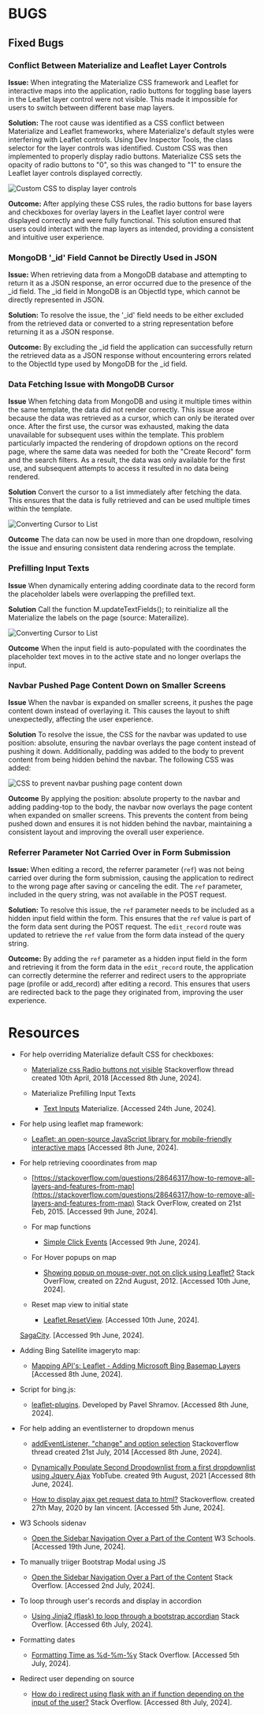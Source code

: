 # BUGS
## Fixed Bugs

### Conflict Between Materialize and Leaflet Layer Controls

**Issue:** When integrating the Materialize CSS framework and Leaflet for interactive maps into the application, radio buttons for toggling base layers in the Leaflet layer control were not visible. This made it impossible for users to switch between different base map layers.

**Solution:** The root cause was identified as a CSS conflict between Materialize and Leaflet frameworks, where Materialize's default styles were interfering with Leaflet controls. Using Dev Inspector Tools, the class selector for the layer controls was identified. Custom CSS was then implemented to properly display radio buttons. Materialize CSS sets the opacity of radio buttons to "0", so this was changed to "1" to ensure the Leaflet layer controls displayed correctly.

![Custom CSS to display layer controls](readme-images/code-snippets/custom-leaflet-css.png)

**Outcome:** After applying these CSS rules, the radio buttons for base layers and checkboxes for overlay layers in the Leaflet layer control were displayed correctly and were fully functional. This solution ensured that users could interact with the map layers as intended, providing a consistent and intuitive user experience.

### MongoDB '_id' Field Cannot be Directly Used in JSON

**Issue:** When retrieving data from a MongoDB database and attempting to return it as a JSON response, an error occurred due to the presence of the _id field. The _id field in MongoDB is an ObjectId type, which cannot be directly represented in JSON.

**Solution:** To resolve the issue, the '_id' field needs to be either excluded from the retrieved data or converted to a string representation before returning it as a JSON response.

**Outcome:** By excluding the _id field the application can successfully return the retrieved data as a JSON response without encountering errors related to the ObjectId type used by MongoDB for the _id field.

### Data Fetching Issue with MongoDB Cursor

**Issue** When fetching data from MongoDB and using it multiple times within the same template, the data did not render correctly. This issue arose because the data was retrieved as a cursor, which can only be iterated over once. After the first use, the cursor was exhausted, making the data unavailable for subsequent uses within the template. This problem particularly impacted the rendering of dropdown options on the record page, where the same data was needed for both the "Create Record" form and the search filters. As a result, the data was only available for the first use, and subsequent attempts to access it resulted in no data being rendered.

**Solution** Convert the cursor to a list immediately after fetching the data. This ensures that the data is fully retrieved and can be used multiple times within the template.

![Converting Cursor to List](readme-images/code-snippets/converting-cursor-list.png)

**Outcome** The data can now be used in more than one dropdown, resolving the issue and ensuring consistent data rendering across the template.

### Prefilling Input Texts

**Issue** When dynamically entering adding coordinate data to the record form the placeholder labels were overlapping the prefilled text. 

**Solution** Call the function M.updateTextFields(); to reinitialize all the Materialize the labels on the page (source: Materailize).

![Converting Cursor to List](readme-images/code-snippets/updateTextFields-code-snippet.png)

**Outcome** When the input field is auto-populated with the coordinates the placeholder text moves in to the active state and no longer overlaps the input. 

### Navbar Pushed Page Content Down on Smaller Screens

**Issue** When the navbar is expanded on smaller screens, it pushes the page content down instead of overlaying it. This causes the layout to shift unexpectedly, affecting the user experience.

**Solution** To resolve the issue, the CSS for the navbar was updated to use position: absolute, ensuring the navbar overlays the page content instead of pushing it down. Additionally, padding was added to the body to prevent content from being hidden behind the navbar. The following CSS was added:

![CSS to prevent navbar pushing page content down](readme-images/code-snippets/navbar-css.png)

**Outcome**  By applying the position: absolute property to the navbar and adding padding-top to the body, the navbar now overlays the page content when expanded on smaller screens. This prevents the content from being pushed down and ensures it is not hidden behind the navbar, maintaining a consistent layout and improving the overall user experience.

### Referrer Parameter Not Carried Over in Form Submission

**Issue:** When editing a record, the referrer parameter (`ref`) was not being carried over during the form submission, causing the application to redirect to the wrong page after saving or canceling the edit. The `ref` parameter, included in the query string, was not available in the POST request.

**Solution:** To resolve this issue, the `ref` parameter needs to be included as a hidden input field within the form. This ensures that the `ref` value is part of the form data sent during the POST request. The `edit_record` route was updated to retrieve the `ref` value from the form data instead of the query string.

**Outcome:** By adding the `ref` parameter as a hidden input field in the form and retrieving it from the form data in the `edit_record` route, the application can correctly determine the referrer and redirect users to the appropriate page (profile or add_record) after editing a record. This ensures that users are redirected back to the page they originated from, improving the user experience.

# Resources

- For help overriding Materialize default CSS for checkboxes:
  - [Materialize css Radio buttons not visible](https://stackoverflow.com/questions/49757521/materialize-css-radio-buttons-not-visible) Stackoverflow thread created 10th April, 2018  [Accessed 8th June, 2024].

  - Materialize Prefilling Input Texts
    - [Text Inputs](https://pixinvent.com/materialize-material-design-admin-template/documentation/text-inputs.html) Materialize.  [Accessed 24th June, 2024].


- For help using leaflet map framework:
  - [Leaflet: an open-source JavaScript library for mobile-friendly interactive maps](https://leafletjs.com/)   [Accessed 8th June, 2024].

- For help retrieving cooordinates from map
  - [https://stackoverflow.com/questions/28646317/how-to-remove-all-layers-and-features-from-map](https://stackoverflow.com/questions/28646317/how-to-remove-all-layers-and-features-from-map)  Stack OverFlow, created on 21st Feb, 2015. [Accessed 9th June, 2024].

  - For map functions
    - [Simple Click Events](https://developers.google.com/maps/documentation/javascript/examples/event-simple) [Accessed 9th June, 2024].

  - For Hover popups on map
    - [Showing popup on mouse-over, not on click using Leaflet?](https://gis.stackexchange.com/questions/31951/showing-popup-on-mouse-over-not-on-click-using-leaflet) Stack OverFlow, created on 22nd August, 2012. [Accessed 10th June, 2024].

  - Reset map view to initial state
    - [Leaflet.ResetView](https://github.com/drustack/Leaflet.ResetView). [Accessed 10th June, 2024].

  [SagaCity](https://github.com/isntlee/Sagacity/blob/master/templates/home.html). [Accessed 9th June, 2024].

- Adding Bing Satellite imageryto map:
  - [Mapping API's: Leaflet - Adding Microsoft Bing Basemap Layers](https://store.extension.iastate.edu/product/Mapping-APIs-Leaflet-Adding-Microsoft-Bing-Basemap-Layers)   [Accessed 8th June, 2024].

- Script for bing.js:
  - [leaflet-plugins](https://github.com/shramov/leaflet-plugins). Developed by Pavel Shramov. [Accessed 8th June, 2024].

- For help adding an eventlisterner to dropdown menus
  - [addEventListener, "change" and option selection](https://stackoverflow.com/questions/24875414/addeventlistener-change-and-option-selection) Stackoverflow thread created 21st July, 2014  [Accessed 8th June, 2024].

  - [Dynamically Populate Second Dropdownlist from a first dropdownlist using Jquery Ajax](https://www.youtube.com/watch?v=xgwsAHeZaX0) YobTube. created 9th August, 2021  [Accessed 8th June, 2024].

  - [How to display ajax get request data to html?](https://stackoverflow.com/questions/62048242/how-to-display-ajax-get-request-data-to-html) Stackoverflow. created 27th May, 2020 by Ian vincent.  [Accessed 5th June, 2024].

- W3 Schools sidenav
  - [Open the Sidebar Navigation Over a Part of the Content](https://www.w3schools.com/w3css/tryit.asp?filename=tryw3css_sidebar_over) W3 Schools. [Accessed 19th June, 2024].

- To manually triiger Bootstrap Modal using JS
  - [Open the Sidebar Navigation Over a Part of the Content](https://stackoverflow.com/questions/62827002/bootstrap-v5-manually-call-a-modal-mymodal-show-not-working-vanilla-javascrip) Stack Overflow. [Accessed 2nd July, 2024].

- To loop through user's records and display in accordion
  - [Using Jinja2 (flask) to loop through a bootstrap accordian](https://stackoverflow.com/questions/45884780/using-jinja2-flask-to-loop-through-a-bootstrap-accordian) Stack Overflow. [Accessed 6th July, 2024].

- Formatting dates
  - [Formatting Time as %d-%m-%y](https://stackoverflow.com/questions/17245612/formatting-time-as-d-m-y) Stack Overflow. [Accessed 5th July, 2024].

- Redirect user depending on source
  - [How do i redirect using flask with an if function depending on the input of the user?](https://stackoverflow.com/questions/65097431/how-do-i-redirect-using-flask-with-an-if-function-depending-on-the-input-of-the) Stack Overflow. [Accessed 8th July, 2024].

 